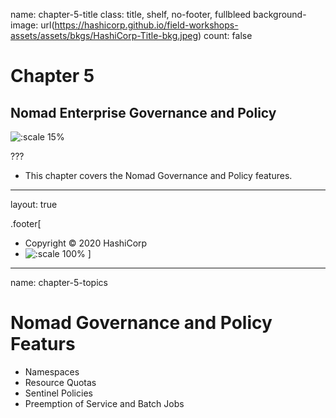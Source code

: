 name: chapter-5-title
class: title, shelf, no-footer, fullbleed
background-image: url(https://hashicorp.github.io/field-workshops-assets/assets/bkgs/HashiCorp-Title-bkg.jpeg)
count: false

# Chapter 5
## Nomad Enterprise Governance and Policy

![:scale 15%](https://hashicorp.github.io/field-workshops-assets/assets/logos/logo_nomad.png)

???
* This chapter covers the Nomad Governance and Policy features.

---
layout: true

.footer[
- Copyright © 2020 HashiCorp
- ![:scale 100%](https://hashicorp.github.io/field-workshops-assets/assets/logos/HashiCorp_Icon_Black.svg)
]

---
name: chapter-5-topics
# Nomad Governance and Policy Featurs
* Namespaces
* Resource Quotas
* Sentinel Policies
* Preemption of Service and Batch Jobs
